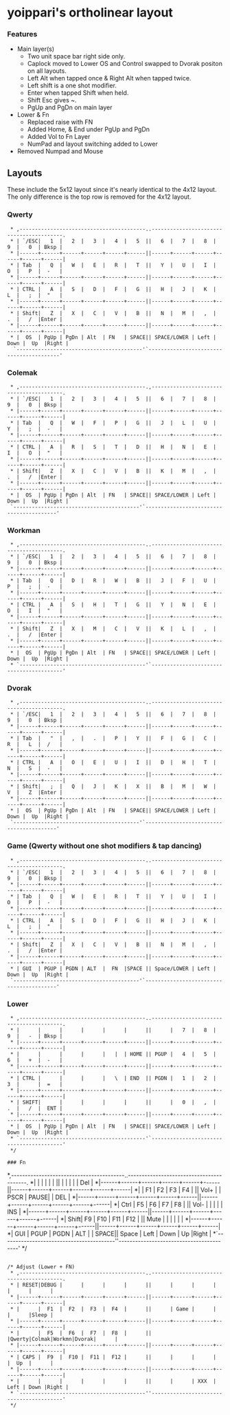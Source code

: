 yoippari's ortholinear layout
============================

### Features

- Main layer(s)
  - Two unit space bar right side only.
  - Caplock moved to Lower OS and Control swapped to Dvorak positon on all layouts. 
  - Left Alt when tapped once & Right Alt when tapped twice.
  - Left shift is a one shot modifier.
  - Enter when tapped Shift when held.
  - Shift Esc gives ~.
  - PgUp and PgDn on main layer
- Lower & Fn
  - Replaced raise with FN
  - Added Home, & End under PgUp and PgDn
  - Added Vol to Fn Layer
  - NumPad and layout switching added to Lower
- Removed Numpad and Mouse

## Layouts
These include the 5x12 layout since it's nearly identical to the 4x12 layout.
The only difference is the top row is removed for the 4x12 layout.


### Qwerty

```
 * ,-----------------------------------------..-----------------------------------------.
 * | `/ESC|   1  |   2  |   3  |   4  |   5  ||   6  |   7  |   8  |   9  |   0  | Bksp |
 * |------+------+------+------+------+------||------+------+------+------+------+------|
 * | Tab  |   Q  |   W  |   E  |   R  |   T  ||   Y  |   U  |   I  |   O  |   P  |  -   |
 * |------+------+------+------+------+------||------+------+------+------+------+------|
 * | CTRL |   A  |   S  |   D  |   F  |   G  ||   H  |   J  |   K  |   L  |   ;  |  "   |
 * |------+------+------+------+------+------||------+------+------+------+------+------|
 * | Shift|   Z  |   X  |   C  |   V  |   B  ||   N  |   M  |   ,  |   .  |   /  |Enter |
 * |------+------+------+------+------+------||------+------+------+------+------+------|
 * |  OS  | PgUp | PgDn | Alt  | FN   | SPACE|| SPACE/LOWER | Left | Down |  Up  |Right |
  `-----------------------------------------'`-----------------------------------------'
```

### Colemak

```
 * ,-----------------------------------------.,-----------------------------------------.
 * | `/ESC|   1  |   2  |   3  |   4  |   5  ||   6  |   7  |   8  |   9  |   0  | Bksp |
 * |------+------+------+------+------+------||------+------+------+------+------+------|
 * | Tab  |   Q  |   W  |   F  |   P  |   G  ||   J  |   L  |   U  |   Y  |   ;  |  -   |
 * |------+------+------+------+------+------||------+------+------+------+------+------|
 * | CTRL |   A  |   R  |   S  |   T  |   D  ||   H  |   N  |   E  |   I  |   O  |  "   |
 * |------+------+------+------+------+------||------+------+------+------+------+------|
 * | Shift|   Z  |   X  |   C  |   V  |   B  ||   K  |   M  |   ,  |   .  |   /  |Enter |
 * |------+------+------+------+------+------||------+------+------+------+------+------|
 * |  OS  | PgUp | PgDn | Alt  | FN   | SPACE|| SPACE/LOWER | Left | Down |  Up  |Right |
 `-----------------------------------------'`-----------------------------------------'
```

### Workman

```
 * ,-----------------------------------------..-----------------------------------------.
 * | `/ESC|   1  |   2  |   3  |   4  |   5  ||   6  |   7  |   8  |   9  |   0  | Bksp |
 * |------+------+------+------+------+------||------+------+------+------+------+------|
 * | Tab  |   Q  |   D  |   R  |   W  |   B  ||   J  |   F  |   U  |   P  |   ;  |  -   |
 * |------+------+------+------+------+------||------+------+------+------+------+------|
 * | CTRL |   A  |   S  |   H  |   T  |   G  ||   Y  |   N  |   E  |   O  |   I  |  "   |
 * |------+------+------+------+------+------||------+------+------+------+------+------|
 * | Shift|   Z  |   X  |   M  |   C  |   V  ||   K  |   L  |   ,  |   .  |   /  |Enter |
 * |------+------+------+------+------+------||------+------+------+------+------+------|
 * |  OS  | PgUp | PgDn | Alt  | FN   | SPACE|| SPACE/LOWER | Left | Down |  Up  |Right |
 * `-----------------------------------------'`-----------------------------------------'
```

### Dvorak

```
 * ,-----------------------------------------..-----------------------------------------.
 * | `/ESC|   1  |   2  |   3  |   4  |   5  ||   6  |   7  |   8  |   9  |   0  | Bksp |
 * |------+------+------+------+------+------||------+------+------+------+------+------|
 * | Tab  |   "  |   ,  |   .  |   P  |   Y  ||   F  |   G  |   C  |   R  |   L  |  /   |
 * |------+------+------+------+------+------||------+------+------+------+------+------|
 * | CTRL |   A  |   O  |   E  |   U  |   I  ||   D  |   H  |   T  |   N  |   S  |  -   |
 * |------+------+------+------+------+------||------+------+------+------+------+------|
 * | Shift|   ;  |   Q  |   J  |   K  |   X  ||   B  |   M  |   W  |   V  |   Z  |Enter |
 * |------+------+------+------+------+------||------+------+------+------+------+------|
 * |  OS  | PgUp | PgDn | Alt  | FN   | SPACE|| SPACE/LOWER | Left | Down |  Up  |Right |
 `-----------------------------------------'`-----------------------------------------'
```

### Game (Qwerty without one shot modifiers & tap dancing)

```
 * ,-----------------------------------------..-----------------------------------------.
 * | `/ESC|   1  |   2  |   3  |   4  |   5  ||   6  |   7  |   8  |   9  |   0  | Bksp |
 * |------+------+------+------+------+------||------+------+------+------+------+------|
 * | Tab  |   Q  |   W  |   E  |   R  |   T  ||   Y  |   U  |   I  |   O  |   P  |  -   |
 * |------+------+------+------+------+------||------+------+------+------+------+------|
 * | CTRL |   A  |   S  |   D  |   F  |   G  ||   H  |   J  |   K  |   L  |   ;  |  "   |
 * |------+------+------+------+------+------||------+------+------+------+------+------|
 * | Shift|   Z  |   X  |   C  |   V  |   B  ||   N  |   M  |   ,  |   .  |   /  |Enter |
 * |------+------+------+------+------+------||------+------+------+------+------+------|
 * | GUI  | PGUP | PGDN | ALT  |  FN  |SPACE || Space/LOWER | Left | Down |  Up  |Right |
 `-----------------------------------------'`-----------------------------------------'
```

### Lower

```
 * ,-----------------------------------------..-----------------------------------------.
 * |      |      |      |      |      |      ||      |   7  |   8  |   9  |   -  | Bksp |
 * |------+------+------+------+------+------||------+------+------+------+------+------|
 * |      |      |      |      |   |  | HOME || PGUP |   4  |   5  |   6  |   +  |  -   |
 * |------+------+------+------+------+------||------+------+------+------+------+------|
 * | CTRL |      |      |      |   \  | END  || PGDN |   1  |   2  |   3  |      |  =   |
 * |------+------+------+------+------+------||------+------+------+------+------+------|
 * | SHIFT|      |      |      |      |      ||      |   0  |   ,  |   .  |   /  |  ENT |
 * |------+------+------+------+------+------||------+------+------+------+------+------|
 * |  OS  | PgUp | PgDn | Alt  | FN   | SPACE|| SPACE/LOWER | Left | Down |  Up  |Right |
 * `-----------------------------------------'`-----------------------------------------'
 */

### Fn

```
*,-----------------------------------------..-----------------------------------------.
*|      |      |      |      |      |      ||      |      |      |      |      | Del  |
*|------+------+------+------+------+------||------+------+------+------+------+------|
*|      |  F1  |  F2  |  F3  |  F4  |      || Vol+ |      | PSCR | PAUSE|      |  DEL |
*|------+------+------+------+------+------||------+------+------+------+------+------|
*| Ctrl |  F5  |  F6  |  F7  |  F8  |      || Vol- |      |      |      |      |  INS |
*|------+------+------+------+------+------||------+------+------+------+------+------|
*| Shift|  F9  |  F10 |  F11 |  F12 |      || Mute |      |      |      |      |      |
*|------+------+------+------+------+------||------+------+------+------+------+------|
*| GUI  | PGUP | PGDN | ALT  |      | SPACE||   Space     | Left | Down |  Up  |Right |
*`-----------------------------------------''-----------------------------------------'
*/
```

/* Adjust (Lower + FN)
 * ,-----------------------------------------..-----------------------------------------.
 * | RESET|DEBUG |      |      |      |      ||      |      |      |      |      |      |
 * |------+------+------+------+------+------||------+------+------+------+------+------|
 * |      |  F1  |  F2  |  F3  |  F4  |      ||      | Game |      |      |      |Sleep |
 * |------+------+------+------+------+------||------+------+------+------+------+------|
 * |      |  F5  |  F6  |  F7  |  F8  |      ||      |Qwerty|Colmak|Workmn|Dvorak|      |
 * |------+------+------+------+------+------||------+------+------+------+------+------|
 * | CAPS |  F9  |  F10 |  F11 |  F12 |      ||      |      |      |      |  Up  |      |
 * |------+------+------+------+------+------||------+------+------+------+------+------|
 * |      |      |      |      |      |      ||      |      | XXX  | Left | Down |Right |
 * `-----------------------------------------''-----------------------------------------'
 */
